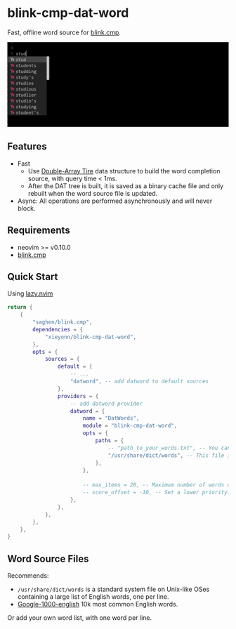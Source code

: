 # blink-cmp-dat-word

Fast, offline word source for [blink.cmp](https://github.com/Saghen/blink.cmp).

![Preview Image](data/preview.png)

## Features

- Fast
    - Use [Double-Array Tire](https://linux.thai.net/~thep/datrie/datrie.html) data structure to build the word completion source, with query time < 1ms.
    - After the DAT tree is built, it is saved as a binary cache file and only rebuilt when the word source file is updated.
- Async: All operations are performed asynchronously and will never block.

## Requirements

- neovim >= v0.10.0
- [blink.cmp](https://github.com/Saghen/blink.cmp)

## Quick Start

Using [lazy.nvim](https://github.com/folke/lazy.nvim)

```lua
return {
	{
		"saghen/blink.cmp",
		dependencies = {
			"xieyonn/blink-cmp-dat-word",
		},
		opts = {
			sources = {
				default = {
					-- ...
					"datword", -- add datword to default sources
				},
				providers = {
					-- add datword provider
					datword = {
						name = "DatWords",
						module = "blink-cmp-dat-word",
						opts = {
							paths = {
								-- "path_to_your_words.txt", -- You can add your owned word files.
								"/usr/share/dict/words", -- This file is included by default on Linux/macOS.
							},
						},

						-- max_items = 20, -- Maximum number of words queried per request.
						-- score_offset = -10, -- Set a lower priority.
					},
				},
			},
		},
	},
}
```

## Word Source Files

Recommends:

- `/usr/share/dict/words` is a standard system file on Unix-like OSes containing a large list of English words, one per line.
- [Google-1000-english](https://github.com/first20hours/google-10000-english) 10k most common English words.

Or add your own word list, with one word per line.
